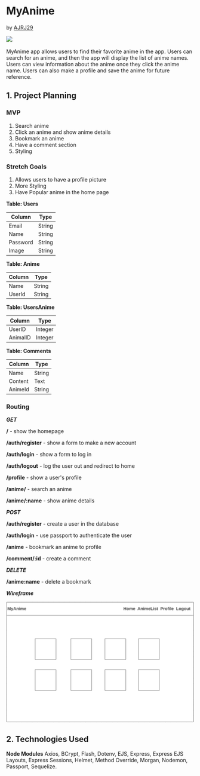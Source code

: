 # MyAnime

by [AJRJ29](https://github.com/AJRJ29)

![](public/img/home.png)

MyAnime app allows users to find their favorite anime in the app. Users can search for an anime, and then the app will display the list of anime names. Users can view information about the anime once they click the anime name. Users can also make a profile and save the anime for future reference.

## 1. Project Planning

### MVP

1. Search anime
2. Click an anime and show anime details
3. Bookmark an anime
4. Have a comment section
5. Styling

### Stretch Goals

1. Allows users to have a profile picture
2. More Styling
3. Have Popular anime in the home page

**Table: Users**

| Column| Type|
|------|------|
|Email |String|
|Name| String|
|Password| String|
|Image| String|


**Table: Anime**

| Column| Type|
|------|------|
|Name| String|
|UserId |String|

**Table: UsersAnime**

| Column| Type|
|------|------|
|UserID|Integer|
|AnimalID|Integer|

**Table: Comments**

| Column| Type|
|------|------|
|Name| String|
|Content| Text|
|AnimeId |String|

### Routing

_**GET**_

**/** - show the homepage

**/auth/register** - show a form to make a new account

**/auth/login** - show a form to log in

**/auth/logout** - log the user out and redirect to home

**/profile** - show a user's profile

**/anime/** - search an anime

**/anime/:name** - show anime details

_**POST**_

**/auth/register** - create a user in the database

**/auth/login** - use passport to authenticate the user

**/anime** - bookmark an anime to profile

**/comment/:id** - create a comment

_**DELETE**_

**/anime:name** - delete a bookmark 


_**Wireframe**_

![](public/img/wireframe.png)

## 2. Technologies Used

**Node Modules** Axios, BCrypt, Flash, Dotenv, EJS, Express, Express EJS Layouts, Express Sessions, Helmet, Method Override, Morgan, Nodemon, Passport, Sequelize.


